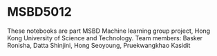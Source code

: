 # MSBD5012
These notebooks are part MSBD Machine learning group project, Hong Kong University of Science and Technology.
Team members: Basker Ronisha, Datta Shinjini, Hong Seoyoung, Pruekwangkhao Kasidit
